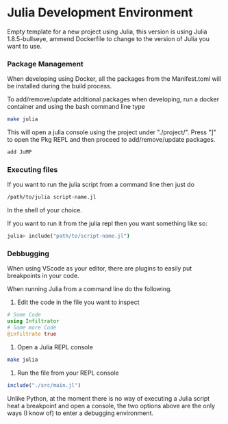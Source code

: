 # Julia Development Environment
Empty template for a new project using Julia, this version is using Julia 1.8.5-bullseye, ammend Dockerfile to change to the version of Julia you want to use.


### Package Management ###
When developing using Docker, all the packages from the Manifest.toml will be installed during the build process.

To add/remove/update additional packages when developing, run a docker container and using the bash command line type
```bash
make julia
```
This will open a julia console using the project under "./project/". Press "]" to open the Pkg REPL and then proceed to add/remove/update packages.
```bash
add JuMP
```

### Executing files
If you want to run the julia script from a command line then just do
```bash
/path/to/julia script-name.jl
```
In the shell of your choice.

If you want to run it from the julia repl then you want something like so:
```bash
julia> include("path/to/script-name.jl")
```

### Debbugging
When using VScode as your editor, there are plugins to easily put breakpoints in your code.<br>

When running Julia from a command line do the following.
1. Edit the code in the file you want to inspect
```julia
# Some Code 
using Infiltrator
# Some more Code
@infiltrate true 
```
1. Open a Julia REPL console
```bash
make julia
```
1. Run the file from your REPL console
```julia
include("./src/main.jl")
```

Unlike Python, at the moment there is no way of executing a Julia script heat a breakpoint and open a console, the two options above are the only ways (I know of) to enter a debugging environment.